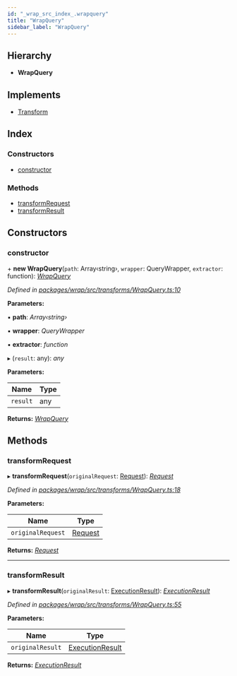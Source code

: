 ```yaml
---
id: "_wrap_src_index_.wrapquery"
title: "WrapQuery"
sidebar_label: "WrapQuery"
---
```


## Hierarchy

* **WrapQuery**

## Implements

* [Transform](../interfaces/_utils_src_index_.transform)

## Index

### Constructors

* [constructor](_wrap_src_index_.wrapquery.md#constructor)

### Methods

* [transformRequest](_wrap_src_index_.wrapquery.md#transformrequest)
* [transformResult](_wrap_src_index_.wrapquery.md#transformresult)

## Constructors

###  constructor

\+ **new WrapQuery**(`path`: Array‹string›, `wrapper`: QueryWrapper, `extractor`: function): *[WrapQuery](_wrap_src_index_.wrapquery)*

*Defined in [packages/wrap/src/transforms/WrapQuery.ts:10](https://github.com/ardatan/graphql-tools/blob/master/packages/wrap/src/transforms/WrapQuery.ts#L10)*

**Parameters:**

▪ **path**: *Array‹string›*

▪ **wrapper**: *QueryWrapper*

▪ **extractor**: *function*

▸ (`result`: any): *any*

**Parameters:**

Name | Type |
------ | ------ |
`result` | any |

**Returns:** *[WrapQuery](_wrap_src_index_.wrapquery)*

## Methods

###  transformRequest

▸ **transformRequest**(`originalRequest`: [Request](../interfaces/_utils_src_index_.request)): *[Request](../interfaces/_utils_src_index_.request)*

*Defined in [packages/wrap/src/transforms/WrapQuery.ts:18](https://github.com/ardatan/graphql-tools/blob/master/packages/wrap/src/transforms/WrapQuery.ts#L18)*

**Parameters:**

Name | Type |
------ | ------ |
`originalRequest` | [Request](../interfaces/_utils_src_index_.request) |

**Returns:** *[Request](../interfaces/_utils_src_index_.request)*

___

###  transformResult

▸ **transformResult**(`originalResult`: [ExecutionResult](../interfaces/_utils_src_index_.executionresult)): *[ExecutionResult](../interfaces/_utils_src_index_.executionresult)*

*Defined in [packages/wrap/src/transforms/WrapQuery.ts:55](https://github.com/ardatan/graphql-tools/blob/master/packages/wrap/src/transforms/WrapQuery.ts#L55)*

**Parameters:**

Name | Type |
------ | ------ |
`originalResult` | [ExecutionResult](../interfaces/_utils_src_index_.executionresult) |

**Returns:** *[ExecutionResult](../interfaces/_utils_src_index_.executionresult)*

